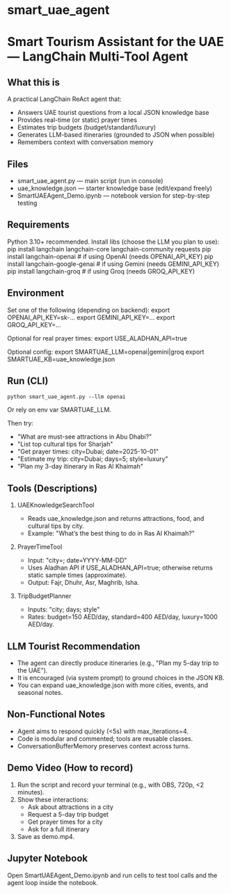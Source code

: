 # smart_uae_agent
Smart Tourism Assistant for the UAE — LangChain Multi-Tool Agent
===================================================================

## What this is
A practical LangChain ReAct agent that:
- Answers UAE tourist questions from a local JSON knowledge base
- Provides real-time (or static) prayer times
- Estimates trip budgets (budget/standard/luxury)
- Generates LLM-based itineraries (grounded to JSON when possible)
- Remembers context with conversation memory

## Files
- smart_uae_agent.py — main script (run in console)
- uae_knowledge.json — starter knowledge base (edit/expand freely)
- SmartUAEAgent_Demo.ipynb — notebook version for step-by-step testing

## Requirements
Python 3.10+ recommended.
Install libs (choose the LLM you plan to use):
    pip install langchain langchain-core langchain-community requests
    pip install langchain-openai    # if using OpenAI (needs OPENAI_API_KEY)
    pip install langchain-google-genai  # if using Gemini (needs GEMINI_API_KEY)
    pip install langchain-groq      # if using Groq (needs GROQ_API_KEY)

## Environment
Set one of the following (depending on backend):
    export OPENAI_API_KEY=sk-...
    export GEMINI_API_KEY=...
    export GROQ_API_KEY=...

Optional for real prayer times:
    export USE_ALADHAN_API=true

Optional config:
    export SMARTUAE_LLM=openai|gemini|groq
    export SMARTUAE_KB=uae_knowledge.json

## Run (CLI)
    python smart_uae_agent.py --llm openai
Or rely on env var SMARTUAE_LLM.

Then try:
- "What are must-see attractions in Abu Dhabi?"
- "List top cultural tips for Sharjah"
- "Get prayer times: city=Dubai; date=2025-10-01"
- "Estimate my trip: city=Dubai; days=5; style=luxury"
- "Plan my 3-day itinerary in Ras Al Khaimah"

## Tools (Descriptions)
1) UAEKnowledgeSearchTool
   - Reads uae_knowledge.json and returns attractions, food, and cultural tips by city.
   - Example: "What’s the best thing to do in Ras Al Khaimah?"

2) PrayerTimeTool
   - Input: "city=<name>; date=YYYY-MM-DD"
   - Uses Aladhan API if USE_ALADHAN_API=true; otherwise returns static sample times (approximate).
   - Output: Fajr, Dhuhr, Asr, Maghrib, Isha.

3) TripBudgetPlanner
   - Inputs: "city; days; style"
   - Rates: budget=150 AED/day, standard=400 AED/day, luxury=1000 AED/day.

## LLM Tourist Recommendation
- The agent can directly produce itineraries (e.g., "Plan my 5-day trip to the UAE").
- It is encouraged (via system prompt) to ground choices in the JSON KB.
- You can expand uae_knowledge.json with more cities, events, and seasonal notes.

## Non-Functional Notes
- Agent aims to respond quickly (<5s) with max_iterations=4.
- Code is modular and commented; tools are reusable classes.
- ConversationBufferMemory preserves context across turns.

## Demo Video (How to record)
1. Run the script and record your terminal (e.g., with OBS, 720p, <2 minutes).
2. Show these interactions:
   - Ask about attractions in a city
   - Request a 5-day trip budget
   - Get prayer times for a city
   - Ask for a full itinerary
3. Save as demo.mp4.

## Jupyter Notebook
Open SmartUAEAgent_Demo.ipynb and run cells to test tool calls and the agent loop inside the notebook.
